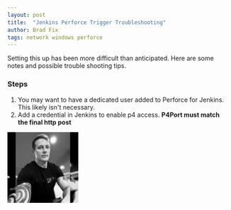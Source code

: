 ```yaml
---
layout: post
title:  "Jenkins Perforce Trigger Troubleshooting"
author: Brad Fix
tags: network windows perforce
---
```


Setting this up has been more difficult than anticipated. Here are some notes and possible trouble shooting tips.

### Steps
1. You may want to have a dedicated user added to Perforce for Jenkins. This likely isn't necessary.
2. Add a credential in Jenkins to enable p4 access. **P4Port must match the final http post**
 <img src="assets/mstile_avatar_768.webp" alt="avatar" width="160" height="160"/>